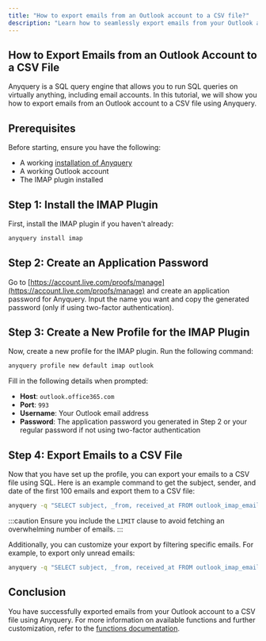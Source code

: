```yaml
---
title: "How to export emails from an Outlook account to a CSV file?"
description: "Learn how to seamlessly export emails from your Outlook account to a CSV file using Anyquery, covering installation, setting up profiles, and executing SQL queries."
---
```


## How to Export Emails from an Outlook Account to a CSV File

Anyquery is a SQL query engine that allows you to run SQL queries on virtually anything, including email accounts. In this tutorial, we will show you how to export emails from an Outlook account to a CSV file using Anyquery.

## Prerequisites

Before starting, ensure you have the following:

- A working [installation of Anyquery](https://anyquery.dev/docs/#installation)
- A working Outlook account
- The IMAP plugin installed

## Step 1: Install the IMAP Plugin

First, install the IMAP plugin if you haven't already:

```bash
anyquery install imap
```

## Step 2: Create an Application Password

Go to [https://account.live.com/proofs/manage](https://account.live.com/proofs/manage) and create an application password for Anyquery. Input the name you want and copy the generated password (only if using two-factor authentication).

## Step 3: Create a New Profile for the IMAP Plugin

Now, create a new profile for the IMAP plugin. Run the following command:

```bash
anyquery profile new default imap outlook
```

Fill in the following details when prompted:

- **Host**: `outlook.office365.com`
- **Port**: `993`
- **Username**: Your Outlook email address
- **Password**: The application password you generated in Step 2 or your regular password if not using two-factor authentication

## Step 4: Export Emails to a CSV File

Now that you have set up the profile, you can export your emails to a CSV file using SQL. Here is an example command to get the subject, sender, and date of the first 100 emails and export them to a CSV file:

```bash
anyquery -q "SELECT subject, _from, received_at FROM outlook_imap_emails LIMIT 100" --csv > emails.csv
```

:::caution
Ensure you include the `LIMIT` clause to avoid fetching an overwhelming number of emails.
:::

Additionally, you can customize your export by filtering specific emails. For example, to export only unread emails:

```bash
anyquery -q "SELECT subject, _from, received_at FROM outlook_imap_emails WHERE flags NOT LIKE '%\"Seen\"%' LIMIT 100" --csv > unread_emails.csv
```

## Conclusion

You have successfully exported emails from your Outlook account to a CSV file using Anyquery. For more information on available functions and further customization, refer to the [functions documentation](https://anyquery.dev/docs/reference/functions).


